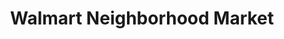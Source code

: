---
title: "Walmart Neighborhood Market"
url: /alexandria/walmart-neighborhood-market/
shop: Supermarkt
---